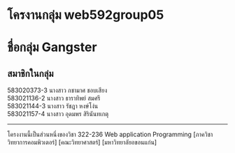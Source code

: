 # โครงานกลุ่ม web592group05

# ชื่อกลุ่ม Gangster
## สมาชิกในกลุ่ม

583020373-3 นางสาว กชามาศ ชอบเสียง <br>
583021136-2 นางสาว ธาราทิพย์ สมศรี <br>
583021144-3 นางสาว รัชฎา หงษ์โง่น <br>
583021157-4 นางสาว อุดมพร สิรินันทเกตุ <br>

<hr>
โครงงานนี้เป็นส่วนหนึ่งของวิชา 322-236 Web application Programming
[ภาควิชาวิทยาการคอมพิวเตอร์]
[คณะวิทยาศาสตร์]
[มหาวิทยาลัยอขอนแก่น]
